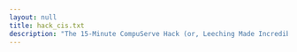 ```yaml
---
layout: null
title: hack_cis.txt
description: "The 15-Minute CompuServe Hack (or, Leeching Made Incredibly Easy) by MacGuyver June 22, 1991"
---
```

